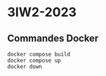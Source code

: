 # 3IW2-2023

## Commandes Docker
<code>docker compose build</code>
<br>
<code>docker compose up</code>
<br>
<code>docker down</code>